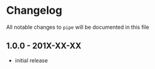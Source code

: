 # Changelog

All notable changes to `pipe` will be documented in this file

## 1.0.0 - 201X-XX-XX

- initial release
